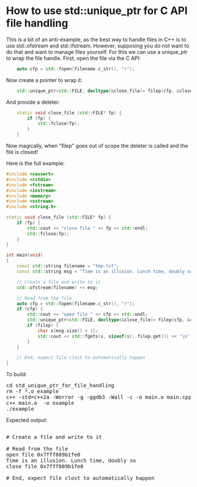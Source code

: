 How to use std::unique_ptr for C API file handling
==================================================

This is a bit of an anti-example, as the best way to handle files in C++
is to use std::ofstream and std::ifstream. However, supposing you do not
want to do that and want to manage files yourself. For this we can use a
unique_ptr to wrap the file handle. First, open the file via the C API:
```C++
    auto cfp = std::fopen(filename.c_str(), "r");
```
Now create a pointer to wrap it:
```C++
    std::unique_ptr<std::FILE, decltype(&close_file)> filep(cfp, &close_file);
```
And provide a deleter:
```C++
    static void close_file (std::FILE* fp) {
        if (fp) {
            std::fclose(fp);
        }
    }
```
Now magically, when "filep" goes out of scope the deleter is called and the
file is closed!

Here is the full example:
```C++
#include <cassert>
#include <cstdio>
#include <fstream>
#include <iostream>
#include <memory>
#include <sstream>
#include <string.h>

static void close_file (std::FILE* fp) {
    if (fp) {
        std::cout << "close file " << fp << std::endl;
        std::fclose(fp);
    }
}

int main(void)
{
    const std::string filename = "tmp.txt";
    const std::string msg = "Time is an illusion. Lunch time, doubly so";

    // Create a file and write to it
    std::ofstream(filename) << msg;

    // Read from the file
    auto cfp = std::fopen(filename.c_str(), "r");
    if (cfp) {
        std::cout << "open file " << cfp << std::endl;
        std::unique_ptr<std::FILE, decltype(&close_file)> filep(cfp, &close_file);
        if (filep) {
            char s[msg.size() + 1];
            std::cout << std::fgets(s, sizeof(s), filep.get()) << '\n';
        }
    }

    // End, expect file clost to automatically happen
}
```
To build:
<pre>
cd std_unique_ptr_for_file_handling
rm -f *.o example
c++ -std=c++2a -Werror -g -ggdb3 -Wall -c -o main.o main.cpp
c++ main.o  -o example
./example
</pre>
Expected output:
<pre>

# Create a file and write to it

# Read from the file
open file 0x7fff889b1fe0
Time is an illusion. Lunch time, doubly so
close file 0x7fff889b1fe0

# End, expect file clost to automatically happen
</pre>
